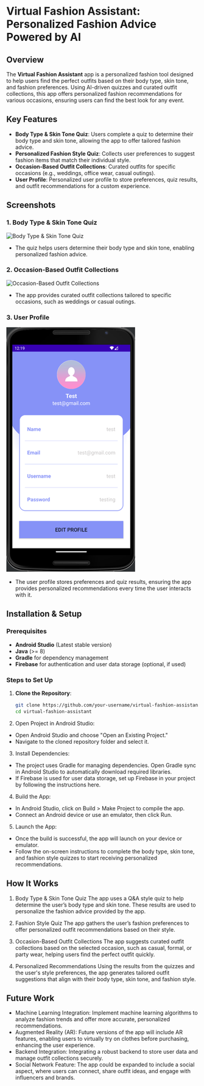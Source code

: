 # Virtual Fashion Assistant: Personalized Fashion Advice Powered by AI

## Overview
The **Virtual Fashion Assistant** app is a personalized fashion tool designed to help users find the perfect outfits based on their body type, skin tone, and fashion preferences. Using AI-driven quizzes and curated outfit collections, this app offers personalized fashion recommendations for various occasions, ensuring users can find the best look for any event.

## Key Features
- **Body Type & Skin Tone Quiz**: Users complete a quiz to determine their body type and skin tone, allowing the app to offer tailored fashion advice.
- **Personalized Fashion Style Quiz**: Collects user preferences to suggest fashion items that match their individual style.
- **Occasion-Based Outfit Collections**: Curated outfits for specific occasions (e.g., weddings, office wear, casual outings).
- **User Profile**: Personalized user profile to store preferences, quiz results, and outfit recommendations for a custom experience.

## Screenshots
### 1. Body Type & Skin Tone Quiz
![Body Type & Skin Tone Quiz](body-type-skin-tone-quiz.png)
- The quiz helps users determine their body type and skin tone, enabling personalized fashion advice.

### 2. Occasion-Based Outfit Collections
![Occasion-Based Outfit Collections](occasion-based-outfit-collections.png)
- The app provides curated outfit collections tailored to specific occasions, such as weddings or casual outings.

### 3. User Profile
![User Profile](user-profile.png)
- The user profile stores preferences and quiz results, ensuring the app provides personalized recommendations every time the user interacts with it.

## Installation & Setup

### Prerequisites
- **Android Studio** (Latest stable version)
- **Java** (>= 8)
- **Gradle** for dependency management
- **Firebase** for authentication and user data storage (optional, if used)

### Steps to Set Up
1. **Clone the Repository**:
   ```bash
   git clone https://github.com/your-username/virtual-fashion-assistant.git
   cd virtual-fashion-assistant
2. Open Project in Android Studio:
- Open Android Studio and choose "Open an Existing Project."
- Navigate to the cloned repository folder and select it.
  
3. Install Dependencies:
- The project uses Gradle for managing dependencies. Open Gradle sync in Android Studio to automatically download required libraries.
- If Firebase is used for user data storage, set up Firebase in your project by following the instructions here.

4. Build the App:
- In Android Studio, click on Build > Make Project to compile the app.
- Connect an Android device or use an emulator, then click Run.

5. Launch the App:
- Once the build is successful, the app will launch on your device or emulator.
- Follow the on-screen instructions to complete the body type, skin tone, and fashion style quizzes to start receiving personalized recommendations.

## How It Works
1. Body Type & Skin Tone Quiz
The app uses a Q&A style quiz to help determine the user’s body type and skin tone. These results are used to personalize the fashion advice provided by the app.

2. Fashion Style Quiz
The app gathers the user’s fashion preferences to offer personalized outfit recommendations based on their style.

3. Occasion-Based Outfit Collections
The app suggests curated outfit collections based on the selected occasion, such as casual, formal, or party wear, helping users find the perfect outfit quickly.

4. Personalized Recommendations
Using the results from the quizzes and the user's style preferences, the app generates tailored outfit suggestions that align with their body type, skin tone, and fashion style.

## Future Work
- Machine Learning Integration: Implement machine learning algorithms to analyze fashion trends and offer more accurate, personalized recommendations.
- Augmented Reality (AR): Future versions of the app will include AR features, enabling users to virtually try on clothes before purchasing, enhancing the user experience.
- Backend Integration: Integrating a robust backend to store user data and manage outfit collections securely.
- Social Network Feature: The app could be expanded to include a social aspect, where users can connect, share outfit ideas, and engage with influencers and brands.

